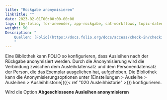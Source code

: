 ```yaml
---
title: "Rückgabe anonymisieren"
linkTitle: ""
date: 2023-02-01T00:00:00-00:00
tags: [by-folio, for-anwender, app-rückgabe, cat-workflows, topic-datenschutz]
weight: 50
Description: "
    Quellen: [Folio](https://docs.folio.org/docs/access/check-in/checkin/#checking-in-and-backdating-an-item) & [GBV](https://info.gbv.de/pages/viewpage.action?pageId=843317315)
    "
---
```


Eine Bibliothek kann FOLIO so konfigurieren, dass Ausleihen nach der Rückgabe anonymisiert werden. Durch die Anonymisierung wird die Verbindung zwischen dem Ausleihdatensatz und dem Personendatensatz der Person, die das Exemplar ausgeliehen hat, aufgehoben. Die Bibliothek kann die Anonymisierungsoptionen unter [Einstellungen > Ausleihe > Ausleihen > Ausleihhistorie]({{< ref "020 Ausleihhistorie" >}}) konfigurieren.

Wird die Option **Abgeschlossene Ausleihen anonymisieren**
